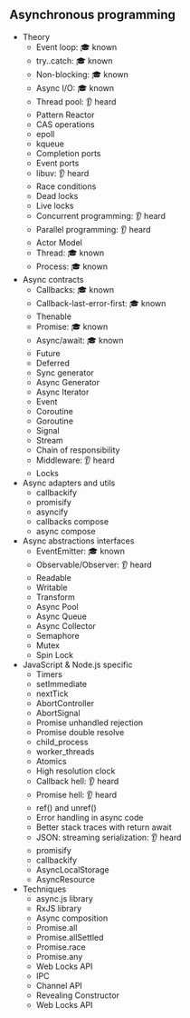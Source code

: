 ## Asynchronous programming

- Theory
  - Event loop: 🎓 known
  - try..catch: 🎓 known
  - Non-blocking: 🎓 known
  - Async I/O: 🎓 known
  - Thread pool: 👂 heard
  - Pattern Reactor
  - CAS operations
  - epoll
  - kqueue
  - Completion ports
  - Event ports
  - libuv: 👂 heard
  - Race conditions
  - Dead locks
  - Live locks
  - Concurrent programming: 👂 heard
  - Parallel programming: 👂 heard
  - Actor Model
  - Thread: 🎓 known
  - Process: 🎓 known
- Async contracts
  - Callbacks: 🎓 known
  - Callback-last-error-first: 🎓 known
  - Thenable
  - Promise: 🎓 known
  - Async/await: 🎓 known
  - Future
  - Deferred
  - Sync generator
  - Async Generator
  - Async Iterator
  - Event
  - Coroutine
  - Goroutine
  - Signal
  - Stream
  - Chain of responsibility
  - Middleware: 👂 heard
  - Locks
- Async adapters and utils
  - callbackify
  - promisify
  - asyncify
  - callbacks compose
  - async compose
- Async abstractions interfaces
  - EventEmitter: 🎓 known
  - Observable/Observer: 👂 heard
  - Readable
  - Writable
  - Transform
  - Async Pool
  - Async Queue
  - Async Collector
  - Semaphore
  - Mutex
  - Spin Lock
- JavaScript & Node.js specific
  - Timers
  - setImmediate
  - nextTick
  - AbortController
  - AbortSignal
  - Promise unhandled rejection
  - Promise double resolve
  - child_process
  - worker_threads
  - Atomics
  - High resolution clock
  - Callback hell: 👂 heard
  - Promise hell: 👂 heard
  - ref() and unref()
  - Error handling in async code
  - Better stack traces with return await
  - JSON: streaming serialization: 👂 heard
  - promisify
  - callbackify
  - AsyncLocalStorage
  - AsyncResource
- Techniques
  - async.js library
  - RxJS library
  - Async composition
  - Promise.all
  - Promise.allSettled
  - Promise.race
  - Promise.any
  - Web Locks API
  - IPC
  - Channel API
  - Revealing Constructor
  - Web Locks API
